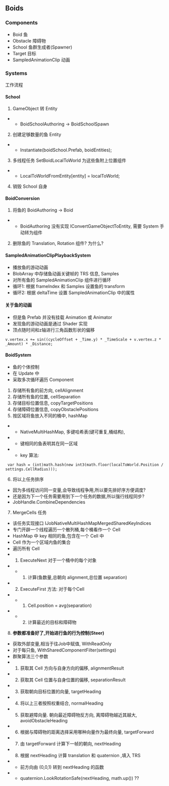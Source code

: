 
## Boids

### Components
- Boid 鱼
- Obstacle 障碍物
- School 鱼群生成者(Spawner)
- Target 目标
- SampledAnimationClip 动画

### Systems
工作流程

#### School
1. GameObject 转 Entity
- - BoidSchoolAuthoring -> BoidSchoolSpawn
2. 创建足够数量的鱼 Entity 
- - Instantiate(boidSchool.Prefab, boidEntities); 
3. 多线程任务 SetBoidLocalToWorld 为这些鱼附上位置组件 
- - LocalToWorldFromEntity[entity] = localToWorld;
4. 销毁 School 自身

#### BoidConversion 
1. 将鱼的 BoidAuthoring -> Boid
- - BoidAuthoring 没有实现 IConvertGameObjectToEntity, 需要 System 手动转为组件
2. 删除鱼的 Translation, Rotation 组件? 为什么?

#### SampledAnimationClipPlaybackSystem
- 播放鱼的游动动画
- BlobArray 中存储鱼动画关键帧的 TRS 信息, Samples
- 对所有鱼的 SampledAnimationClip 组件进行循环
- 循环1: 根据 frameIndex 和 Samples 设置鱼的 transform
- 循环2: 根据 deltaTime 设置 SampledAnimationClip 中的属性

#### 关于鱼的动画
- 但是鱼 Prefab 并没有挂载 Animation 或 Animator
- 发现鱼的游动动画是通过 Shader 实现
- 顶点随时间和z轴进行三角函数形状的偏移
```
v.vertex.x += sin((cycleOffset + _Time.y) * _TimeScale + v.vertex.z * _Amount) * _Distance;
```

#### BoidSystem
- 鱼的个体控制
- 在 Update 中
- 采取多次循环遍历 Component
1. 存储所有鱼的前方向, cellAlignment
2. 存储所有鱼的位置, cellSeparation
3. 存储目标位置信息, copyTargetPositions
4. 存储障碍位置信息, copyObstaclePositions
5. 按区域将鱼放入不同的桶中, hashMap
- - NativeMultiHashMap, 多键哈希表(键可重复,桶结构),
- - 键相同的鱼表明其在同一区域
- - key 算法:
```
 var hash = (int)math.hash(new int3(math.floor(localToWorld.Position / settings.CellRadius)));
```
6. 将以上任务排序
- 因为多线程访问同一变量,会导致线程争用,所以要先排好序方便调度?
- 还是因为下一个任务需要用到下一个任务的数据,所以强行线程同步?
- JobHandle.CombineDependencies
7. MergeCells 任务
- 该任务实现接口 IJobNativeMultiHashMapMergedSharedKeyIndices
- 专门开辟一个线程遍历一个散列桶,每个桶看作一个 Cell
- HashMap 中 key 相同的鱼,包含在一个 Cell 中
- Cell 作为一个区域内鱼的集合
- 遍历所有 Cell
- 1. ExecuteNext 对于一个桶中的每个对象
- - 1. 计算(鱼数量,总朝向 alignment,总位置 separation)
- 2. ExecuteFirst 方法: 对于每个Cell
- - 1. Cell.position = avg(separation)
- - 2. 计算最近的目标和障碍物

8. **参数都准备好了,开始进行鱼的行为控制(Steer)**
- 获取外部变量,相当于往Job中赋值, WithReadOnly
- 对于每只鱼, WithSharedComponentFilter(settings) 
- 群聚算法三个参数
- 1. 获取其 Cell 方向与自身方向的偏移, alignmentResult
- 2. 获取其 Cell 位置与自身位置的偏移, separationResult
- 3. 获取朝向目标位置的向量, targetHeading
- 4. 将以上三者按照权重结合, normalHeading
- 5. 获取避障向量. 朝向最近障碍物反方向, 离障碍物越近其越大, avoidObstacleHeading
- 6. 根据与障碍物的距离选择采用哪种向量作为最终向量, targetForward
- 7. 由 targetForward 计算下一帧的朝向, nextHeading
- 8. 根据 nextHeading 计算 translation 和 quaternion ,填入 TRS
- - 前方向由 (0,0,1) 转到 nextHeading 的函数
- - quaternion.LookRotationSafe(nextHeading, math.up()) ??